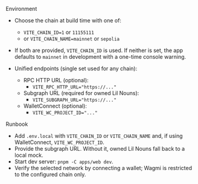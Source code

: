 Environment

- Choose the chain at build time with one of:
  - `VITE_CHAIN_ID=1` or `11155111`
  - or `VITE_CHAIN_NAME=mainnet` or `sepolia`
- If both are provided, `VITE_CHAIN_ID` is used. If neither is set, the app defaults to `mainnet` in development with a one-time console warning.

- Unified endpoints (single set used for any chain):
  - RPC HTTP URL (optional):
    - `VITE_RPC_HTTP_URL="https://..."`
  - Subgraph URL (required for owned Lil Nouns):
    - `VITE_SUBGRAPH_URL="https://..."`
  - WalletConnect (optional):
    - `VITE_WC_PROJECT_ID="..."`

Runbook

- Add `.env.local` with `VITE_CHAIN_ID` or `VITE_CHAIN_NAME` and, if using WalletConnect, `VITE_WC_PROJECT_ID`.
- Provide the subgraph URL. Without it, owned Lil Nouns fall back to a local mock.
- Start dev server: `pnpm -C apps/web dev`.
- Verify the selected network by connecting a wallet; Wagmi is restricted to the configured chain only.

